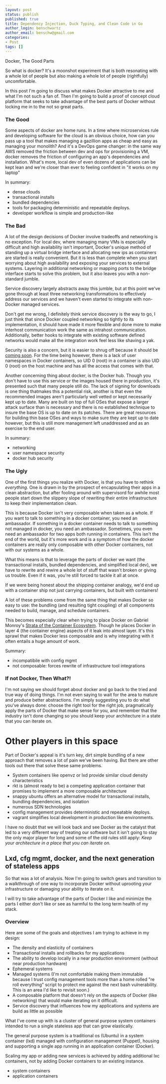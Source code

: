 ```yaml
---
layout: post
status: publish
published: true
title: Dependency Injection, Duck Typing, and Clean Code in Go
author_login: benschwartz
author_email: benschw@gmail.com
categories:
- Post
tags: []
---
```



<!--more-->

Docker, The Good Parts

So what is docker? It's a moonshot experiment that is both resonating with a whole lot of people but also making a whole lot of people (rightfully) uncomfortable.

In this post I'm going to discuss what makes Docker attractive to me and what I'm not such a fan of. Then I'm going to build a proof of concept cloud platform that seeks to take advantage of the best parts of Docker without locking me in to the not so great parts.

### The Good
Some aspects of docker are home runs. In a time where microservices rule and developing software for the cloud is an obvious choice, how can you pass up a tool that makes managing a gazillion apps as cheap and easy as managing your monolith? And it's a DevOps game changer: in the same way AWS removed the friction between dev and ops for provisioning a VM, docker removes the friction of configuring an app's dependencies and installation. What's more, local dev of even dozens of applications can be kept lean and we're closer than ever to feeling confident in "it works on my laptop"

In summary:

- dense clouds
- transactional installs
- bundled dependencies
- tools for packaging deterministic and repeatable deploys.
- developer workflow is simple and production-like

### The Bad
A lot of the design decisions of Docker involve tradeoffs and networking is no exception. For local dev, where managing many VMs is especially difficult and high availability isn't important, Docker's unique method of standing up a virtual bridge interface and allocating new ips as containers are started is really convenient. But it is less than complete when you start worrying about high availability and exposing your services to external systems. Layering in additional networking or mapping ports to the bridge interface starts to solve this problem, but it also leaves you with a non-standard jumble. 

Service discovery largely abstracts away this jumble, but at this point we've gone through at least three networking transformations to effectively address our services and we haven't even started to integrate with non-Docker managed services.

Don't get me wrong, I definitely think service discovery is the way to go, I just think that since Docker coupled networking so tightly to its implementation, it should have made it more flexible and done more to make interhost communication work the same as intrahost communication. Additionally, better hooks to integrate with existing software defined networks would make all the integration work feel less like shaving a yak.

Security is also a concern, but it is easier to shrug off because it should be [coming soon](http://blog.docker.com/2013/08/containers-docker-how-secure-are-they/). For the time being however, there is a lack of user namespaces in Docker containers, so UID 0 (root) in a container is also UID 0 (root) on the host machine and has all the access that comes with that.

Another concerning thing about docker, is the Docker hub. Though you don't have to use this service or the images housed there in production, it's presented such that many people still do. The lack of signing for downloads is one thing thatmakes this a potential risk, another is that even the recommended images aren't particularly well vetted or kept necessarily kept up to date. Many are built on top of full OSes that expose a larger attack surface than is necessary and there is no established technique to insure the base OS is up to date on its patches. There are great resources for building thin base OSes and ways to make sure they are kept up to date however, but this is still more management left unaddressed and as an exercise to the end user.

In summary:

- networking
- user namespace security
- docker hub security

### The Ugly
One of the first things you realize with Docker, is that you have to rethink _everything._ One is drawn in by the prospect of encapsulating their apps in a clean abstraction, but after fooling around with supervisord for awhile most people start down the slippery slope of rewriting their entire infrastructure to keep their implementation clean.

This is because Docker isn't very composable when taken as a whole. If you want to talk to something in a docker container, you need an ambassador. If something in a docker container needs to talk to something not managed in docker, you need an ambassador. Sometimes, you even need an ambassador for two apps both running in containers. This isn't the end of the world, but it's more work and is a symptom of how the docker containers are really only composable with other Docker containers, not with our systems as a whole.

What this means is that to leverage the parts of docker we want (the transactional installs, bundled dependencies, and simplified local dev), we have to rewrite and rewire a whole lot of stuff that wasn't broken or giving us trouble. Even if it was, you're still forced to tackle it all at once.

If we were being honest about the shipping container analogy, we'd end up with a container ship not just carrying containers, but built with containers!

A lot of these problems come from the same thing that makes Docker so easy to use: the bundling (and resulting tight coupling) of all components needed to build, manage, and schedule containers. 

This becomes especially clear when trying to place Docker on Gabriel Monroy's [Strata of the Container Ecosystem](http://t.co/4wuzpvMJhe). Though he places Docker in layer 4 (the container engine) aspects of it leak into almost layer. It's this sprawl that makes Docker less composable and is why integrating with it often entails a huge amount of work.

Summary:

- incompatibile with config mgmt
- not composable: forces rewrite of infrastructure tool integrations


### If not Docker, Then What?!
I'm not saying we should forget about docker and go back to the tried and true way of doing things. I'm not even saying to wait for the area to mature and produce better abstractions. I'm simply suggesting you to do what you've always done: choose the right tool for the right job, pragmatically apply the parts of Docker that make sense for you, and remember that the industry isn't done changing so you should keep your architecture in a state that you can iterate on.

# Other players in this space

Part of Docker's appeal is it's turn key, dirt simple bundling of a new approach that removes a lot of pain we've been having. But there are other tools out there that solve these same problems.

- System containers like openvz or lxd provide similar cloud density characteristics
- rkt is (almost ready to be) a competing application container that promises to implement a more composable architecture
- snappy ubuntu offers an alternative model for transactional installs, bundling dependencies, and isolation
- numerous SDN technologies 
- config management provides deterministic and repeatable deploys.
- vagrant simplifies local development in production like environments.

I have no doubt that we will look back and see Docker as the catalyst that led to a very different way of treating our software but it isn't going to stay the only major player for long and some of the old rules still apply:
_Keep your architecture in a place that you can iterate on._

## Lxd, cfg mgmt, docker, and the next generation of stateless apps

So that was a lot of analysis. Now I'm going to switch gears and transition to a walkthrough of one way to incorporate Docker without uprooting your infrastructure or damaging your ability to iterate on it.

I will try to take advantage of the parts of Docker I like and minimize the parts I either don't like or see as harmful to the long term health of my stack.

### Overview

Here are some of the goals and objectives I am trying to achieve in my design:

- The density and elasticity of containers
- Transactional installs and rollbacks for my applications
- The ability to develop locally in a near production environment (without near production hardware)
- Ephemeral systems
- Managed systems (I'm not comfortable making them immutable because I trust config management tools more than a home rolled "re roll everything" script to protect me against the next bash vulnerability. This is an area I'd like to revisit soon.)
- A composable platform that doesn't rely on the aspects of Docker (like networking) that would make iterating on it difficult.
- Service discovery that influences how my applications and systems are build as little as possible

What I've come up with is a cluster of general purpose system containers intended to run a single stateless app that can grow elastically. 

The general purpose system is a traditional os (Ubuntu) in a system container (lxd) managed with configuration management (Puppet), housing and supporting a single app running in an application container (Docker). 

Scaling my app or adding new services is achieved by adding additional lxc containers, not by adding Docker containers to an existing instance.


- system containers
- application containers



